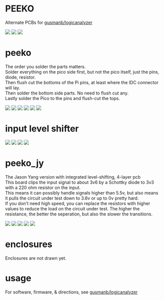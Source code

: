 # PEEKO

Alternate PCBs for [gusmanb/logicanalyzer](https://github.com/gusmanb/logicanalyzer)

![](PCB/out/peeko_with_level_shifter.top.jpg)
![](PCB/out/peeko_with_level_shifter.jpg)
![](PCB/out/peeko_with_level_shifter.b.jpg)

# peeko  

The order you solder the parts matters.  
Solder everything on the pico side first, but not the pico itself, just the pins, diode, resistor.  
Then flush cut the bottoms of the Pi pins, at least where the IDC connector will lay.  
Then solder the bottom side parts. No need to flush cut any.  
Lastly solder the Pico to the pins and flush-cut the tops.  

![](PCB/out/peeko.jpg)
![](PCB/out/peeko.2.jpg)
![](PCB/out/peeko.3.jpg)
![](PCB/out/peeko.top.jpg)
![](PCB/out/peeko.bottom.jpg)
![](PCB/out/peeko.svg)

# input level shifter
![](PCB/out/peeko_input_level_shifter.jpg)
![](PCB/out/peeko_input_level_shifter.top.jpg)
![](PCB/out/peeko_input_level_shifter.bottom.jpg)
![](PCB/out/peeko_input_level_shifter.svg)

# peeko_jy

The Jason Yang version with integrated level-shifting, 4-layer pcb  
This board clips the input signal to about 3v6 by a Schottky diode to 3v3 with a 220 ohm resistor on the input.  
This means it can possibly handle signals higher than 5.5v, but also means it pulls the circuit under test down to 3.6v or up to 0v pretty hard.  
If you don't need high speed, you can replace the resistors with higher values to reduce the load on the circuit under test. The higher the resistance, the better the seperation, but also the slower the transitions.  

![](PCB/out/peeko_jy.jpg)
![](PCB/out/peeko_jy.top.jpg)
![](PCB/out/peeko_jy.inner2.jpg)
![](PCB/out/peeko_jy.bottom.jpg)
![](PCB/out/peeko_jy.svg)

# enclosures
Enclosures are not drawn yet.

# usage
For software, firmware, & directions, see [gusmanb/logicanalyzer](https://github.com/gusmanb/logicanalyzer)

